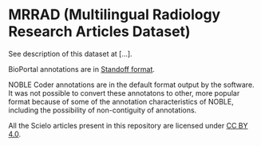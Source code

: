 # MRRAD (Multilingual Radiology Research Articles Dataset) 

See description of this dataset at [...].

BioPortal annotations are in [Standoff format](http://brat.nlplab.org/standoff.html).

NOBLE Coder annotations are in the default format output by the software. It was not possible to convert these annotatons to other, more popular format because of some of the annotation characteristics of NOBLE, including the possibility of non-contiguity of annotations. 

All the Scielo articles present in this repository are licensed under [CC BY 4.0](https://creativecommons.org/licenses/by/4.0/deed.en).
